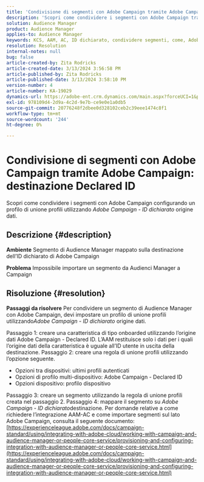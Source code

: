 ```yaml
---
title: 'Condivisione di segmenti con Adobe Campaign tramite Adobe Campaign: destinazione Declared ID'
description: 'Scopri come condividere i segmenti con Adobe Campaign tramite Adobe Campaign: destinazione Declared ID'
solution: Audience Manager
product: Audience Manager
applies-to: Audience Manager
keywords: KCS, AAM, AC, ID dichiarato, condividere segmenti, come, Adobe Audience Manager, Adobe Campaign, destinazione ID dichiarato
resolution: Resolution
internal-notes: null
bug: false
article-created-by: Zita Rodricks
article-created-date: 3/13/2024 3:56:58 PM
article-published-by: Zita Rodricks
article-published-date: 3/13/2024 3:58:10 PM
version-number: 4
article-number: KA-19029
dynamics-url: https://adobe-ent.crm.dynamics.com/main.aspx?forceUCI=1&pagetype=entityrecord&etn=knowledgearticle&id=fc071c51-52e1-ee11-904d-6045bd0065b6
exl-id: 978109d4-2d9a-4c2d-9e7b-ce9e0e1a0db5
source-git-commit: 20776248f2dbee0d328102ceb2c39eee1474c8f1
workflow-type: tm+mt
source-wordcount: '244'
ht-degree: 0%

---
```


# Condivisione di segmenti con Adobe Campaign tramite Adobe Campaign: destinazione Declared ID


Scopri come condividere i segmenti con Adobe Campaign configurando un profilo di unione profili utilizzando *Adobe Campaign - ID dichiarato* origine dati.

## Descrizione {#description}


<b>Ambiente</b>
Segmento di Audience Manager mappato sulla destinazione dell’ID dichiarato di Adobe Campaign

<b>Problema</b>
Impossibile importare un segmento da Audienci Manager a Campaign


## Risoluzione {#resolution}


<b>Passaggi da risolvere</b>
Per condividere un segmento di Audience Manager con Adobe Campaign, devi impostare un profilo di unione profili utilizzando*Adobe Campaign - ID dichiarato* origine dati.

Passaggio 1: creare una caratteristica di tipo onboarded utilizzando l’origine dati Adobe Campaign - Declared ID.
L’AAM restituisce solo i dati per i quali l’origine dati della caratteristica è uguale all’ID utente in uscita della destinazione.
Passaggio 2: creare una regola di unione profili utilizzando l’opzione seguente.

- Opzioni tra dispositivi: ultimi profili autenticati
- Opzioni di profilo multi-dispositivo: Adobe Campaign - Declared ID
- Opzioni dispositivo: profilo dispositivo


Passaggio 3: creare un segmento utilizzando la regola di unione profili creata nel passaggio 2.
Passaggio 4: mappare il segmento su *Adobe Campaign - ID dichiarato*destinazione.
Per domande relative a come richiedere l’integrazione AAM-AC e come importare segmenti sul lato Adobe Campaign, consulta il seguente documento: [https://experienceleague.adobe.com/docs/campaign-standard/using/integrating-with-adobe-cloud/working-with-campaign-and-audience-manager-or-people-core-service/provisioning-and-configuring-integration-with-audience-manager-or-people-core-service.html](https://experienceleague.adobe.com/docs/campaign-standard/using/integrating-with-adobe-cloud/working-with-campaign-and-audience-manager-or-people-core-service/provisioning-and-configuring-integration-with-audience-manager-or-people-core-service.html)
